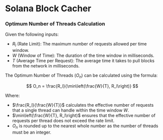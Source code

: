 # Solana Block Cacher

### Optimum Number of Threads Calculation
Given the following inputs:
- $R_l$ (Rate Limit): The maximum number of requests allowed per time window.
- $W$ (Window of Time): The duration of the time window in milliseconds.
- $T$ (Average Time per Request): The average time it takes to pull blocks from the network in milliseconds.

The Optimum Number of Threads ($O_n$) can be calculated using the formula:

$$
O_n = \frac{R_l}{\min\left(\frac{W}{T}, R_l\right)}
$$

Where:
- $\frac{R_l}{\frac{W}{T}}$ calculates the effective number of requests that a single thread can handle within the time window $W$.
- $\min\left(\frac{W}{T}, R_l\right)$ ensures that the effective number of requests per thread does not exceed the rate limit.
- $O_n$ is rounded up to the nearest whole number as the number of threads must be an integer.
